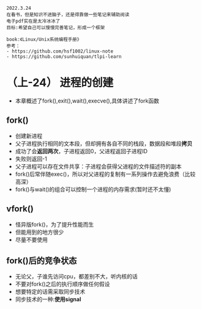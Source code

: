 ```
2022.3.24
在看书，但是知识不进脑子，还是得靠做一些笔记来辅助阅读
电子pdf实在是太冷冰冰了
目标:希望自己可以慢慢完善笔记，形成一个框架
```

```
book:《Linux/Unix系统编程手册》
参考：
- https://github.com/hsf1002/linux-note
- https://github.com/sunhuiquan/tlpi-learn
```

# （上-24） 进程的创建
- 本章概述了fork(),exit(),wait(),execve(),具体讲述了fork函数

## fork()
- 创建新进程
- 父子进程执行相同的文本段，但却拥有各自不同的栈段，数据段和堆段**拷贝**
- 成功了会**返回两次**，子进程返回0，父进程返回子进程ID
- 失败则返回-1
- 父子进程可以存在文件共享：子进程会获得父进程的文件描述符的副本
- fork()后常伴随exec()，所以对父进程的复制有一系列操作去避免浪费（比较高深）
- fork()与wait()的组合可以控制一个进程的内存需求(暂时还不太懂)

## vfork()
- 怪异版fork()，为了提升性能而生
- 但能用到的地方很少
- 尽量不要使用

## fork()后的竞争状态
- 无论父，子谁先访问cpu，都差别不大，听内核的话
- 不要对fork()之后的执行顺序做任何假设
- 想要特定的话需采取同步技术
- 同步技术的一种:**使用signal**

